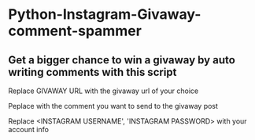 # Python-Instagram-Givaway-comment-spammer
## Get a bigger chance to win a givaway by auto writing comments with this script ##

Replace GIVAWAY URL with the givaway url of your choice
  
Peplace <YOUR COMMENT HERE> with the comment you want to send to the givaway post
  
Replace <INSTAGRAM USERNAME', 'INSTAGRAM PASSWORD> with your account info
